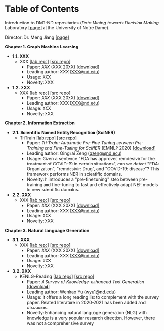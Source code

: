 # Table of Contents

Introduction to DM2-ND repositories (*Data Mining towards Decision Making* Laboratory [\[page\]](http://www.meng-jiang.com/lab.html) at the University of Notre Dame).

Director: Dr. Meng Jiang [\[page\]](http://www.meng-jiang.com/)

**Chapter 1. Graph Machine Learning**
- **1.1. XXX** 
	- XXX [\[lab repo\]](https://github.com/DM2-ND/XXX) [\[src repo\]](https://github.com/)
	  - Paper: *XXX* (XXX 20XX) [\[download\]](https://XXX)
	  - Leading author: XXX (XXX@nd.edu)
	  - Usage: XXX
	  - Novelty: XXX
- **1.2. XXX** 
	- XXX [\[lab repo\]](https://github.com/DM2-ND/XXX) [\[src repo\]](https://github.com/)
	  - Paper: *XXX* (XXX 20XX) [\[download\]](https://XXX)
	  - Leading author: XXX (XXX@nd.edu)
	  - Usage: XXX
	  - Novelty: XXX

**Chapter 2. Information Extraction** 
- **2.1. Scientific Named Entity Recognition (SciNER)** 
	- TriTrain [\[lab repo\]](https://github.com/DM2-ND/TriTrain) [\[src repo\]](https://github.com/QingkaiZeng/TriTrain)
	  - Paper: *Tri-Train: Automatic Pre-Fine Tuning between Pre-Training and Fine-Tuning for SciNER* (EMNLP 2020) [\[download\]](https://www.aclweb.org/anthology/2020.findings-emnlp.429.pdf)
	  - Leading author: Qingkai Zeng (qzeng@nd.edu)
	  - Usage: Given a sentence "FDA has approved remdesivir for the treatment of COVID-19 in certain situations", can we detect "FDA: Organization", "remdesivir: Drug", and "COVID-19: disease"? This framework performs NER in scientific domains.
	  - Novelty: It introduces a "pre-fine tuning" step between pre-training and fine-tuning to fast and effectively adapt NER models in new scientific domains.
- **2.2. XXX** 
	- XXX [\[lab repo\]](https://github.com/DM2-ND/XXX) [\[src repo\]](https://github.com/)
	  - Paper: *XXX* (XXX 20XX) [\[download\]](https://XXX)
	  - Leading author: XXX (XXX@nd.edu)
	  - Usage: XXX
	  - Novelty: XXX

**Chapter 3. Natural Language Generation**
- **3.1. XXX** 
	- XXX [\[lab repo\]](https://github.com/DM2-ND/XXX) [\[src repo\]](https://github.com/)
	  - Paper: *XXX* (XXX 20XX) [\[download\]](https://XXX)
	  - Leading author: XXX (XXX@nd.edu)
	  - Usage: XXX
	  - Novelty: XXX
- **3.2. XXX** 
  - KENLG-Reading [\[lab repo\]](https://github.com/DM2-ND/KENLG-Reading) [\[src repo\]](https://github.com/wyu97/KENLG-Reading)
	  - Paper: *A Survey of Knowledge-enhanced Text Generation* [\[download\]](https://arxiv.org/abs/2010.04389)
	  - Leading author: Wenhao Yu (wyu1@nd.edu)
	  - Usage: It offers a long reading list to complement with the survey paper. Related literature in 2020-2021 has been added and discussed.
	  - Novelty: Enhancing natural language generation (NLG) with knowledge is a very popular research direction. However, there was not a comprehensive survey.
